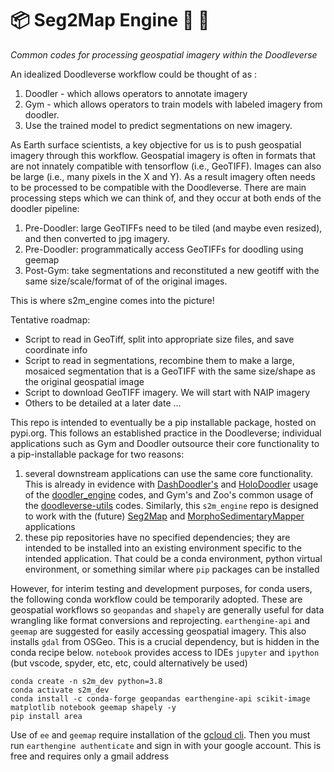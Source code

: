 # 📦 Seg2Map Engine :motor_scooter: :dash:

*Common codes for processing geospatial imagery within the Doodleverse*

An idealized Doodleverse workflow could be thought of as :

1. Doodler - which allows operators to annotate imagery
2. Gym - which allows operators to train models with labeled imagery from doodler.
3. Use the trained model to predict segmentations on new imagery.

As Earth surface scientists, a key objective for us is to push geospatial imagery through this workflow. Geospatial imagery is often in formats that are not innately compatible with tensorflow (i.e., GeoTIFF). Images can also be large (i.e., many pixels in the X and Y). As a result imagery often needs to be processed to be compatible with the Doodleverse. There are main processing steps which we can think of, and they occur at both ends of the doodler pipeline:
1. Pre-Doodler: large GeoTIFFs need to be tiled (and maybe even resized), and then converted to jpg imagery.
2. Pre-Doodler: programmatically access GeoTIFFs for doodling using geemap
3. Post-Gym: take segmentations and reconstituted a new geotiff with the same size/scale/format of of the original images.

This is where s2m_engine comes into the picture! 

Tentative roadmap:
- Script to read in GeoTiff, split into appropriate size files, and save coordinate info
- Script to read in segmentations, recombine them to make a large, mosaiced segmentation that is a GeoTIFF with the same size/shape as the original geospatial image
- Script to download GeoTIFF imagery. We will start with NAIP imagery
- Others to be detailed at a later date
...

This repo is intended to eventually be a pip installable package, hosted on pypi.org. This follows an established practice in the Doodleverse; individual applications such as Gym and Doodler outsource their core functionality to a pip-installable package for two reasons:

1. several downstream applications can use the same core functionality. This is already in evidence with [DashDoodler's](https://github.com/Doodleverse/dash_doodler) and [HoloDoodler](https://github.com/Doodleverse/holodoodler) usage of the [doodler_engine](https://github.com/Doodleverse/doodler_engine) codes, and Gym's and Zoo's common usage of the [doodleverse-utils](https://github.com/Doodleverse/doodleverse_utils) codes. Similarly, this `s2m_engine` repo is designed to work with the (future) [Seg2Map](https://github.com/Doodleverse/seg2map) and [MorphoSedimentaryMapper](https://github.com/dbuscombe-usgs/MorphoSedimentaryMapper) applications
2. these pip repositories have no specified dependencies; they are intended to be installed into an existing environment specific to the intended application. That could be a conda environment, python virtual environment, or something similar where `pip` packages can be installed

However, for interim testing and development purposes, for conda users, the following conda workflow could be temporarily adopted. These are geospatial workflows so `geopandas` and `shapely` are generally useful for data wrangling like format conversions and reprojecting. `earthengine-api` and `geemap` are suggested for easily accessing geospatial imagery. This also installs `gdal` from OSGeo. This is a crucial dependency, but is hidden in the conda recipe below. `notebook` provides access to IDEs `jupyter` and `ipython` (but vscode, spyder, etc, etc, could alternatively be used)

```
conda create -n s2m_dev python=3.8
conda activate s2m_dev
conda install -c conda-forge geopandas earthengine-api scikit-image matplotlib notebook geemap shapely -y
pip install area
```

Use of `ee` and `geemap` require installation of the [gcloud cli](https://cloud.google.com/sdk/docs/install#deb). Then you must run `earthengine authenticate` and sign in with your google account. This is free and requires only a gmail address
